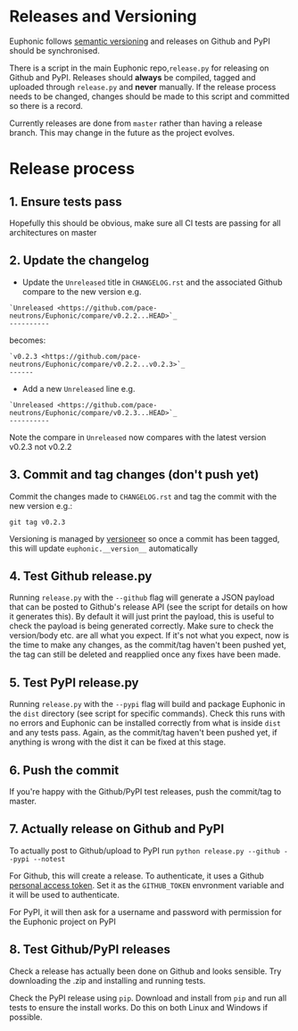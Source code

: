 # Releases and Versioning

Euphonic follows [semantic versioning](https://semver.org/) and releases on
Github and PyPI should be synchronised.

There is a script in the main Euphonic repo,`release.py` for releasing on Github
and PyPI. Releases should **always** be compiled, tagged and uploaded through
`release.py` and **never** manually. If the release process needs to be changed,
changes should be made to this script and committed so there is a record.

Currently releases are done from `master` rather than having a release branch.
This may change in the future as the project evolves.

# Release process
## 1. Ensure tests pass
Hopefully this should be obvious, make sure all CI tests are passing for all
architectures on master

## 2. Update the changelog
* Update the `Unreleased` title in `CHANGELOG.rst` and the associated Github
compare to the new version e.g.
```
`Unreleased <https://github.com/pace-neutrons/Euphonic/compare/v0.2.2...HEAD>`_
----------
```
becomes:
```
`v0.2.3 <https://github.com/pace-neutrons/Euphonic/compare/v0.2.2...v0.2.3>`_
------
```

* Add a new `Unreleased` line e.g.
```
`Unreleased <https://github.com/pace-neutrons/Euphonic/compare/v0.2.3...HEAD>`_
----------
```
Note the compare in `Unreleased` now compares with the latest version v0.2.3
not v0.2.2

## 3. Commit and tag changes (don't push yet)
Commit the changes made to `CHANGELOG.rst` and tag the commit with the new
version e.g.:

```
git tag v0.2.3
```
Versioning is managed by
[versioneer](https://github.com/warner/python-versioneer) so once a
commit has been tagged, this will update `euphonic.__version__`
automatically

## 4. Test Github release.py
Running `release.py` with the `--github` flag will generate a JSON payload that
can be posted to Github's release API (see the script for details on how it
generates this). By default it will just print the payload, this is useful to
check the payload is being generated correctly. Make sure to check the 
version/body etc. are all what you expect. If it's not what you expect, now
is the time to make any changes, as the commit/tag haven't been pushed yet,
the tag can still be deleted and reapplied once any fixes have been made.

## 5. Test PyPI release.py
Running `release.py` with the `--pypi` flag will build and package Euphonic in
the `dist` directory (see script for specific commands). Check this runs with no
errors and Euphonic can be installed correctly from what is inside `dist` and any
tests pass. Again, as the commit/tag haven't been pushed yet, if anything is wrong
with the dist it can be fixed at this stage.

## 6. Push the commit
If you're happy with the Github/PyPI test releases, push the commit/tag to master.

## 7. Actually release on Github and PyPI
To actually post to Github/upload to PyPI run
`python release.py --github --pypi --notest`

For Github, this will create a release. To authenticate, it uses a Github 
[personal access token](https://help.github.com/en/github/authenticating-to-github/creating-a-personal-access-token-for-the-command-line).
Set it as the `GITHUB_TOKEN` envronment variable and it will be used to
authenticate.

For PyPI, it will then ask for a username and password with permission for the
Euphonic project on PyPI

## 8. Test Github/PyPI releases
Check a release has actually been done on Github and looks sensible. Try
downloading the .zip and installing and running tests.

Check the PyPI release using `pip`. Download and install from `pip` and run all
tests to ensure the install works. Do this on both Linux and Windows if
possible.
